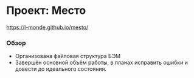 # Проект: Место
https://l-monde.github.io/mesto/

### Обзор

* Организована файловая структура БЭМ
* Завершён основной объём работы, в планах исправить ошибки и довести до идеального состояния.
